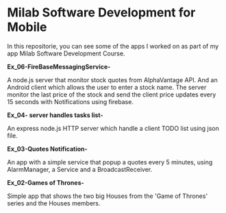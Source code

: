 # Milab Software Development for Mobile

In this repositorie, you can see some of the apps I worked on as part of my app  Milab Software Development Course.

**Ex_06-FireBaseMessagingService-**

A node.js server that monitor stock quotes from AlphaVantage API. 
And an Android client which allows the user to enter a stock name. 
The server monitor the last price of the stock and send the client price updates every 15 seconds with Notifications using firebase.

**Ex_04- server handles tasks list-**

An express node.js HTTP server which handle a client TODO list using json file.

**Ex_03-Quotes Notification-**

An app with a simple service that popup a quotes every 5 minutes, using AlarmManager, a Service and a
BroadcastReceiver.

**Ex_02-Games of Thrones-**

Simple app that shows the two big Houses from the 'Game of Thrones' series and the Houses members.
